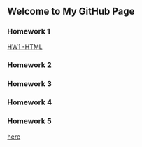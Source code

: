 ## Welcome to My GitHub Page

### Homework 1
[HW1 -HTML](https://bu-ie-360.github.io/spring22-Hamza-Kale/IE360_HW1_hamza_kale.html)
### Homework 2
### Homework 3
### Homework 4
### Homework 5

[here](https://moodle.boun.edu.tr/course/view.php?id=50964)

